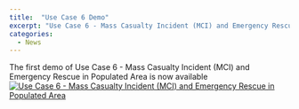 ```yaml
---
title:  "Use Case 6 Demo"
excerpt: "Use Case 6 - Mass Casualty Incident (MCI) and Emergency Rescue in Populated Area - demo"
categories: 
  - News
---
```


The first demo of Use Case 6 - Mass Casualty Incident (MCI) and Emergency Rescue in Populated Area is now available
[![Use Case 6 - Mass Casualty Incident (MCI) and Emergency Rescue in Populated Area](https://i.ytimg.com/an_webp/Fb5lppt0nUc/mqdefault_6s.webp?du=3000&sqp=CLq32qQG&rs=AOn4CLAVCn_IA3j4eldvXQq3iSOsrWkq4g)](https://youtu.be/Fb5lppt0nUc)
